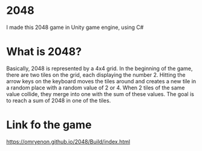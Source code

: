 # 2048
I made this 2048 game in Unity game engine, using C#

# What is 2048?
Basically, 2048 is represented by a 4x4 grid. In the beginning of the game, there are two tiles on the grid, each displaying the number 2. Hitting the arrow keys on the keyboard moves the tiles around and creates a new tile in a random place with a random value of 2 or 4. When 2 tiles of the same value collide, they merge into one with the sum of these values. The goal is to reach a sum of 2048 in one of the tiles. 

# Link fo the game
https://omryenon.github.io/2048/Build/index.html
